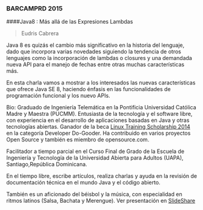 ### BARCAMPRD 2015 

####Java8 : Más allá de las Expresiones Lambdas
> Eudris Cabrera

Java 8 es quizás el cambio más significativo en la historia del lenguaje, dado que incorpora varias novedades siguiendo la tendencia de otros lenguajes como la incorporación de lambdas o closures y una demandada nueva API para el manejo de fechas entre otras muchas características más. 

En esta charla vamos a mostrar a los interesados las nuevas características que ofrece Java SE 8, haciendo énfasis en las funcionalidades de programación funcional y los nuevo APIs. 

Bio:
Graduado de Ingeniería Telemática en la Pontificia Universidad Católica Madre y Maestra (PUCMM). Entusiasta de la tecnología y el software libre, con experiencia en el desarrollo de aplicaciones basadas en Java y otras tecnologías abiertas. Ganador de la beca [Linux Training Scholarship 2014](https://www.linux.com/news/featured-blogs/185-jennifer-cloer/793470-introducing-the-2014-linux-training-scholarship-winners) en la categoría Developer Do-Gooder. Ha contribuido en varios proyectos Open Source y también es miembro de opensource.com.

Facilitador a tiempo parcial en el Curso Final de Grado de la Escuela de Ingeniería y Tecnología de la Universidad Abierta para Adultos (UAPA), Santiago,República Dominicana.

En el tiempo libre, escribe artículos, realiza charlas y ayuda en la revisión de documentación técnica en el mundo Java y el código abierto.

También es un aficionado del béisbol y la música, con especialidad en ritmos latinos (Salsa, Bachata y Merengue). 
Ver presentación en [SlideShare](http://www.slideshare.net/eudris/java8-ms-all-de-las-expresiones-lambdas) 

